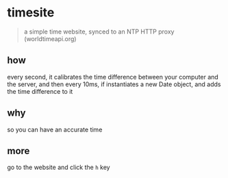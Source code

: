 # timesite
> a simple time website, synced to an NTP HTTP proxy (worldtimeapi.org)
## how
every second, it calibrates the time difference between your computer and the server, and then every 10ms, if instantiates a new Date object, and adds the time difference to it
## why
so you can have an accurate time
## more
go to the website and click the `h` key